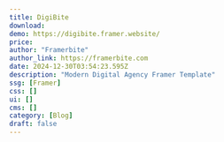 ```yaml
---
title: DigiBite
download:
demo: https://digibite.framer.website/
price: 
author: "Framerbite"
author_link: https://framerbite.com
date: 2024-12-30T03:54:23.595Z
description: "Modern Digital Agency Framer Template"
ssg: [Framer]
css: []
ui: []
cms: []
category: [Blog]
draft: false
---
```

